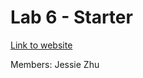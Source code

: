 # Lab 6 - Starter


[Link to website](https://jesszhu71.github.io/Lab6_Starter/index)

Members: Jessie Zhu
